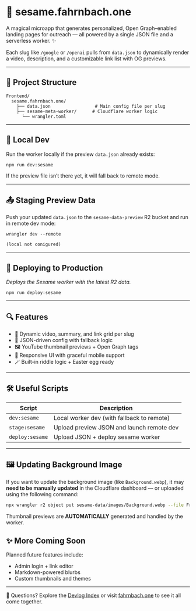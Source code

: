 # 🌱 sesame.fahrnbach.one

A magical microapp that generates personalized, Open Graph–enabled landing pages for outreach — all powered by a single JSON file and a serverless worker. ✨

Each slug like `/google` or `/openai` pulls from `data.json` to dynamically render a video, description, and a customizable link list with OG previews.

---

## 📁 Project Structure

```
Frontend/
  sesame.fahrnbach.one/
    ├── data.json                 # Main config file per slug
    ├── sesame-meta-worker/      # Cloudflare worker logic
      └── wrangler.toml
```

---

## 🧪 Local Dev

Run the worker locally if the preview `data.json` already exists:

```
npm run dev:sesame
```

If the preview file isn’t there yet, it will fall back to remote mode.

---

## 📤 Staging Preview Data

Push your updated `data.json` to the `sesame-data-preview` R2 bucket and run in remote dev mode:

```
wrangler dev --remote

(local not conigured)
```

---

## 🧾 Deploying to Production

_Deploys the Sesame worker with the latest R2 data._

```
npm run deploy:sesame
```

---

## 🔍 Features

- 🧞 Dynamic video, summary, and link grid per slug
- 🧠 JSON-driven config with fallback logic
- 🖼️ YouTube thumbnail previews + Open Graph tags
- 🎨 Responsive UI with graceful mobile support
- 🪄 Built-in riddle logic + Easter egg ready

---

## 🛠️ Useful Scripts

| Script          | Description                                           |
|-----------------|-------------------------------------------------------|
| `dev:sesame`    | Local worker dev (with fallback to remote)           |
| `stage:sesame`  | Upload preview JSON and launch remote dev            |
| `deploy:sesame` | Upload JSON + deploy sesame worker                |

---


## 🖼️ Updating Background Image

If you want to update the background image (like `Background.webp`), it may **need to be manually updated** in the Cloudflare dashboard — or uploaded using the following command:

```bash
npx wrangler r2 object put sesame-data/images/Background.webp --file Frontend/sesame.fahrnbach.one/images/Background.webp --remote --config Frontend/sesame.fahrnbach.one/sesame-meta-worker/wrangler.toml
```

Thumbnail previews are **AUTOMATICALLY** generated and handled by the worker.

## ✨ More Coming Soon

Planned future features include:
- Admin login + link editor
- Markdown-powered blurbs
- Custom thumbnails and themes

---

💬 Questions? Explore the [Devlog Index](https://github.com/fahrnbach/one/discussions/4) or visit [fahrnbach.one](https://fahrnbach.one) to see it all come together.
